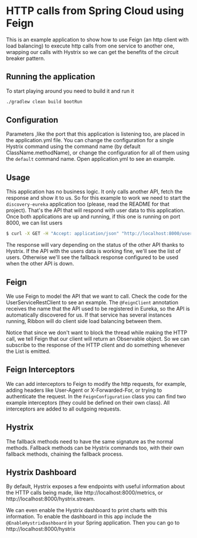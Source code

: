 # HTTP calls from Spring Cloud using Feign
This is an example application to show how to use Feign (an http client with load balancing) to execute http calls from one service to another one, wrapping our calls with Hystrix so we can get the benefits of the circuit breaker pattern.

## Running the application
To start playing around you need to build it and run it

```bash
./gradlew clean build bootRun
```

## Configuration
Parameters ,like the port that this application is listening too, are placed in the application.yml file.
You can change the configuration for a single Hystrix command using the command name (by default ClassName.methodName), or change the configuration for all of them using the `default` command name.
Open application.yml to see an example.

## Usage
This application has no business logic.
It only calls another API, fetch the response and show it to us.
So for this example to work we need to start the `discovery-eureka` application too (please, read the README for that project). That's the API that will respond with user data to this application.
Once both applications are up and running, if this one is running on port 8000, we can list users

```bash
$ curl -X GET -H "Accept: application/json" "http://localhost:8000/users"
```

The response will vary depending on the status of the other API thanks to Hystrix. If the API with the users data is working fine, we'll see the list of users. Otherwise we'll see the fallback response configured to be used when the other API is down.

## Feign
We use Feign to model the API that we want to call. Check the code for the UserServiceRestClient to see an example.
The `@FeignClient` annotation receives the name that the API used to be registered in Eureka, so the API is automatically discovered for us.
If that service has several instances running, Ribbon will do client side load balancing between them.

Notice that since we don't want to block the thread while making the HTTP call, we tell Feign that our client will return an Observable object.
So we can subscribe to the response of the HTTP client and do something whenever the List<User> is emitted.

## Feign Interceptors
We can add interceptors to Feign to modify the http requests, for example, adding headers like User-Agent or X-Forwarded-For, or trying to authenticate the request.
In the `FeignConfiguration` class you can find two example interceptors (they could be defined on their own class). All interceptors are added to all outgoing requests.

## Hystrix
The fallback methods need to have the same signature as the normal methods.
Fallback methods can be Hystrix commands too, with their own fallback methods, chaining the fallback process.

## Hystrix Dashboard
By default, Hystrix exposes a few endpoints with useful information about the HTTP calls being made, like http://localhost:8000/metrics, or http://localhost:8000/hystrix.stream.

We can even enable the Hystrix dashboard to print charts with this information. To enable the dashboard in this app include the `@EnableHystrixDashboard` in your Spring application. Then you can go to http://localhost:8000/hystrix